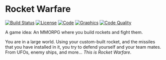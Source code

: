 # Rocket Warfare 
[![Build Status](https://travis-ci.org/theTechnoKid/RocketWarfare.svg?branch=master)](https://travis-ci.org/theTechnoKid/RocketWarfare)
[![License](https://img.shields.io/badge/license-GPLv3-blue.svg)](http://www.gnu.org/licenses/gpl-3.0.en.html)
[![Code](https://img.shields.io/badge/code-theTechnoKid-brightgreen.svg)](https://github.com/theTechnoKid)
[![Graphics](https://img.shields.io/badge/graphics-UncleBobTheCoder-blue.svg)](https://github.com/UncleBobTheCoder)
[![Code Quality](https://img.shields.io/codacy/4a2075912e5246c28485af3cbc61d470.svg)]()

A game idea: An MMORPG where you build rockets and fight them.

You are in a large world. Using your custom-built rocket, and the missiles that you have installed in it, you try to defend yourself and your team mates.
From UFOs, enemy ships, and more... *This is Rocket Warfare*.
